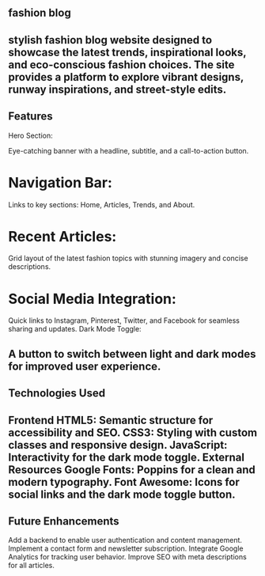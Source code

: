 fashion blog 
-------------------------------------------------------------------------------------------------------------------------------------------------------------------------------------------
stylish fashion blog website designed to showcase the latest trends, inspirational looks, and eco-conscious fashion choices. 
The site provides a platform to explore vibrant designs, runway inspirations, and street-style edits.
-------------------------------------------------------------------------------------------------------------------------------------------------------------------------------------------
Features
-------------------------------------------------------------------------------------------------------------------------------------------------------------------------------------------
Hero Section:

Eye-catching banner with a headline, subtitle, and a call-to-action button.
# Navigation Bar:

Links to key sections: Home, Articles, Trends, and About.

# Recent Articles:
Grid layout of the latest fashion topics with stunning imagery and concise descriptions.

# Social Media Integration:
Quick links to Instagram, Pinterest, Twitter, and Facebook for seamless sharing and updates.
Dark Mode Toggle:

A button to switch between light and dark modes for improved user experience.
--------------------------------------------------------------------------------------------------------------------------------------------------------------------------------------------
Technologies Used
--------------------------------------------------------------------------------------------------------------------------------------------------------------------------------------------
Frontend
HTML5:
Semantic structure for accessibility and SEO.
CSS3:
Styling with custom classes and responsive design.
JavaScript:
Interactivity for the dark mode toggle.
External Resources
Google Fonts:
Poppins for a clean and modern typography.
Font Awesome:
Icons for social links and the dark mode toggle button.
---------------------------------------------------------------------------------------------------------------------------------------------------------------------------------------------
Future Enhancements
---------------------------------------------------------------------------------------------------------------------------------------------------------------------------------------------
Add a backend to enable user authentication and content management.
Implement a contact form and newsletter subscription.
Integrate Google Analytics for tracking user behavior.
Improve SEO with meta descriptions for all articles.
